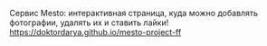 Сервис Mesto: интерактивная страница, куда можно добавлять фотографии, удалять их и ставить лайки!
https://doktordarya.github.io/mesto-project-ff
